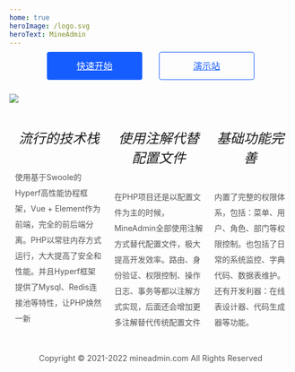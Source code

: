 ```yaml
---
home: true
heroImage: /logo.svg
heroText: MineAdmin
---
```


<div class="go">
  <a href="/doc/guide/" class="start">快速开始</a>
  <a href="https://demo.mineadmin.com" target="blank" class="demo">演示站</a>
</div>

<div>
  <img src="https://s4.ax1x.com/2022/01/16/7t9aWD.png" />
</div>

<div class="list">
  <div>
    <h5>流行的技术栈</h5>
    <span>使用基于Swoole的Hyperf高性能协程框架，Vue + Element作为前端，完全的前后端分离。PHP以常驻内存方式运行，大大提高了安全和性能。并且Hyperf框架提供了Mysql、Redis连接池等特性，让PHP焕然一新</span>
  </div>
  <div>
    <h5>使用注解代替配置文件</h5>
    <span>在PHP项目还是以配置文件为主的时候，MineAdmin全部使用注解方式替代配置文件，极大提高开发效率。路由、身份验证、权限控制、操作日志、事务等都以注解方式实现，后面还会增加更多注解替代传统配置文件</span>
  </div>
  <div>
    <h5>基础功能完善</h5>
    <span>内置了完整的权限体系，包括：菜单、用户、角色、部门等权限控制。也包括了日常的系统监控、字典代码、数据表维护。还有开发利器：在线表设计器、代码生成器等功能。</span>
  </div>
</div>

<div class="copyright">Copyright © 2021-2022 mineadmin.com All Rights Reserved</div>
<style>
.go {
  width: 400px; display: flex; margin:0 auto; justify-content: space-around; align-items: center;
  height: 100px; margin-top: -30px;
}
.go .start {
  background: #165DFF; display: inline-block; width: 170px; height: 50px; line-height: 50px; text-align:center;
  font-size: 1rem; border-radius: 4px; color: #fff;
}
.go .start:hover {
  background: #1a80ed
}
.go .demo {
  border: 1px solid #165DFF; display: inline-block; width: 168px; height: 48px; line-height: 48px; text-align: center;
  font-size: 1rem; border-radius: 4px; color: #165DFF; 
}
.go .demo:hover {
  background: #d4e9ff;
}
.home .hero .description {
  font-size: 14px;
}
.copyright {
  font-size: 14px; text-align:center; color: #555; height: 80px; line-height: 80px;
}
.list {
  display:flex;
}
.list div {
  padding: 10px;
}
.list div h5{
  font-size: 24px; font-weight:100; text-align:center; 
}
.list div span{
  font-size: 14px; color: #555; line-height: 28px;
}
#app {
}
body .home .hero img {
  max-height: 130px;
}
</style>
<script>
var _hmt = _hmt || [];
(function() {
  var hm = document.createElement("script");
  hm.src = "https://hm.baidu.com/hm.js?3d22d14b100ebeac51fd547b478cd26a";
  var s = document.getElementsByTagName("script")[0]; 
  s.parentNode.insertBefore(hm, s);
})();
</script>
